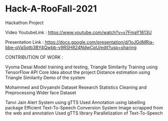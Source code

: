 # Hack-A-RooFall-2021
Hackathon Project 

Video YoutubeLink : https://www.youtube.com/watch?v=v7FmaY1613U

Presentation Link : https://docs.google.com/presentation/d/1oJGdMRia-bbe-qVaSqtb3BY4Qwbb-v9RSH824NdwCpU/edit?usp=sharing

CONTRIBUTION OF WORK :

 Vyoma Desai
Model training and testing, Triangle Similarity
Training using TensorFlow API
Core Idea about the project
Distance estimation using Triangle Similarity
Demo of the system


Mohammed and Divyanshi
Dataset
Research
Statistics
Cleaning and Preprocessing
Wider face Dataset


Tanvi Jain
Alert System using gTTS
Used Annotation using labelling package
Efficient Text-To-Speech Conversion System
Image scrapped from the web and annotation
Used gTTS library
Parallelization of Text-To-Speech

